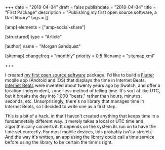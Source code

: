 +++
date = "2018-04-04"
draft = false
publishdate = "2018-04-04"
title = "First Package"
description = "Publishing my first open source software, a Dart library"
tags = []

[amp]
    elements = ["amp-social-share"]

[structured]
    type = "Article"

[author]
    name = "Morgan Sandquist"

[sitemap]
  changefreq = "monthly"
  priority = 0.5
  filename = "sitemap.xml"

+++

I created [my first open source software](https://pub.dartlang.org/packages/internet_beats) package. I'd like to build a [Flutter](https://flutter.io/) mobile app (Android and iOS) that displays the time in Internet Beats. [Internet Beats](https://www.timeanddate.com/time/internettime.html) were invented about twenty years ago by Swatch, and offer a location-independent, zone-less method of telling time. It's sort of like UTC, but it breaks the day into 1,000 "beats," rather than hours, minutes, seconds, etc. Unsurprisingly, there's no library that manages time in Internet Beats, so I decided to write one as a first step.

This is a bit of a hack, in that I haven't created anything that keeps time in a fundamnetally different way. It merely takes a local or UTC time and algorithmically converts it. It depends on the system its run on to have the time set correctly. For most mobile devices, this probably isn't a stretch. And the way it's written, an app using the library could call a time service before using the library to be certain the time's right.